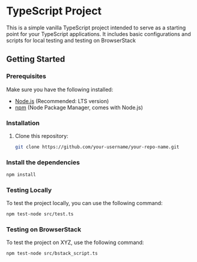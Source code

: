 # TypeScript Project

This is a simple vanilla TypeScript project intended to serve as a starting point for your TypeScript applications. It includes basic configurations and scripts for local testing and testing on BrowserStack

## Getting Started

### Prerequisites

Make sure you have the following installed:

- [Node.js](https://nodejs.org/) (Recommended: LTS version)
- [npm](https://www.npmjs.com/) (Node Package Manager, comes with Node.js)

### Installation

1. Clone this repository:
   ```bash
   git clone https://github.com/your-username/your-repo-name.git

### Install the dependencies
   ```bash
   npm install
   ```



### Testing Locally
To test the project locally, you can use the following command:
   ```bash
   npm test-node src/test.ts
   ```

### Testing on BrowserStack
To test the project on XYZ, use the following command:
   ```bash
   npm test-node src/bstack_script.ts
   ```
